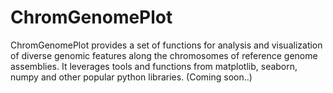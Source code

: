 # ChromGenomePlot
ChromGenomePlot provides a set of functions for analysis and visualization of diverse genomic features along the chromosomes of reference genome assemblies. It leverages 
tools and functions from matplotlib, seaborn, numpy and other popular python libraries. (Coming soon..)

